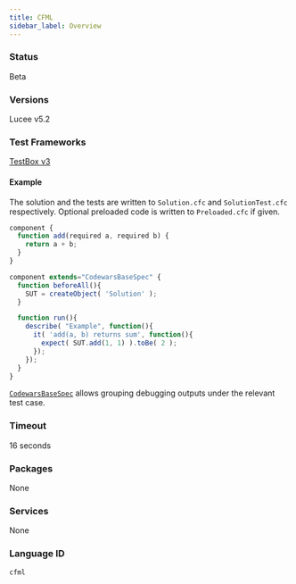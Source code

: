 ```yaml
---
title: CFML
sidebar_label: Overview
---
```



### Status

Beta

### Versions

Lucee v5.2

### Test Frameworks

[TestBox v3](https://testbox.ortusbooks.com)

#### Example

The solution and the tests are written to `Solution.cfc` and `SolutionTest.cfc` respectively.
Optional preloaded code is written to `Preloaded.cfc` if given.

```javascript
component {
  function add(required a, required b) {
    return a + b;
  }
}
```

```javascript
component extends="CodewarsBaseSpec" {
  function beforeAll(){
    SUT = createObject( 'Solution' );
  }

  function run(){
    describe( "Example", function(){
      it( 'add(a, b) returns sum', function(){
        expect( SUT.add(1, 1) ).toBe( 2 );
      });
    });
  }
}
```
[`CodewarsBaseSpec`](https://github.com/Codewars/testbox-codewars/blob/master/CodewarsBaseSpec.cfc) allows grouping debugging outputs under the relevant test case.

### Timeout

16 seconds

### Packages

None

### Services

None


### Language ID

`cfml`
